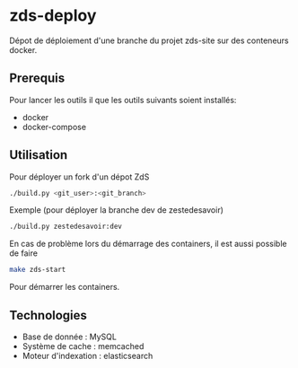# zds-deploy

Dépot de déploiement d'une branche du projet zds-site sur des conteneurs docker.

## Prerequis

Pour lancer les outils il que les outils suivants soient installés:

- docker
- docker-compose


## Utilisation

Pour déployer un fork d'un dépot ZdS

```bash
./build.py <git_user>:<git_branch>
```

Exemple (pour déployer la branche dev de zestedesavoir)

```bash
./build.py zestedesavoir:dev
```

En cas de problème lors du démarrage des containers, il est aussi possible de faire

```bash
make zds-start
```

Pour démarrer les containers.


## Technologies

- Base de donnée : MySQL
- Système de cache : memcached
- Moteur d'indexation : elasticsearch